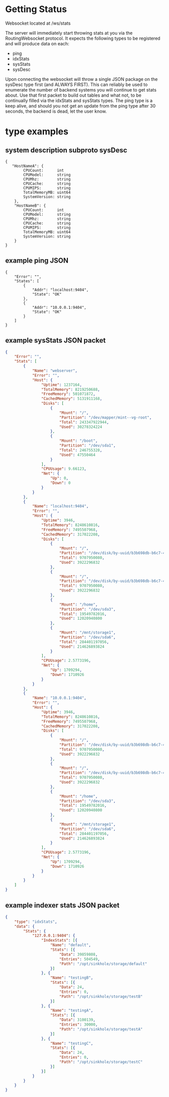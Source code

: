 # Getting Status

Websocket located at /ws/stats

The server will immediately start throwing stats at you via the RoutingWebsocket protocol.  It expects the following types to be registered and will produce data on each:

* ping
* idxStats
* sysStats
* sysDesc

Upon connecting the websocket will throw a single JSON package on the sysDesc type first (and ALWAYS FIRST).  This can reliably be used to enumerate the number of backend systems you will continue to get stats about.  Use that first packet to build out tables and what not, to be continually filled via the idxStats and sysStats types.  The ping type is a keep alive, and should you not get an update from the ping type after 30 seconds, the backend is dead, let the user know.

# type examples

## system description subproto sysDesc

```
{
   "HostNameA": {
        CPUCount:      int
        CPUModel:      string
        CPUMhz:        string
        CPUCache:      string
        CPUMIPS:       string
        TotalMemoryMB: uint64
        SystemVersion: string
    },
    "HostNameB": {
        CPUCount:      int
        CPUModel:      string
        CPUMhz:        string
        CPUCache:      string
        CPUMIPS:       string
        TotalMemoryMB: uint64
        SystemVersion: string
    }
}
```

## example ping JSON
```
{
	"Error": "",
	"States": [
		{
			"Addr": "localhost:9404",
			"State": "OK"
		},
		{
			"Addr": "10.0.0.1:9404",
			"State": "OK"
		}
	]
}
```

## example sysStats JSON packet
```json
{
	"Error": "",
	"Stats": [
		{
			"Name": "webserver",
			"Error": "",
			"Host": {
				"Uptime": 1237164,
				"TotalMemory": 8219250688,
				"FreeMemory": 501071872,
				"CachedMemory": 5131911168,
				"Disks": [
					{
						"Mount": "/",
						"Partition": "/dev/mapper/mint--vg-root",
						"Total": 243347922944,
						"Used": 30278324224
					},
					{
						"Mount": "/boot",
						"Partition": "/dev/sda1",
						"Total": 246755328,
						"Used": 47550464
					}
				],
				"CPUUsage": 9.66123,
				"Net": {
					"Up": 0,
					"Down": 0
				}
			}
		},
		{
			"Name": "localhost:9404",
			"Error": "",
			"Host": {
				"Uptime": 3946,
				"TotalMemory": 8248610816,
				"FreeMemory": 7495507968,
				"CachedMemory": 317022208,
				"Disks": [
					{
						"Mount": "/",
						"Partition": "/dev/disk/by-uuid/b3b698db-b6c7-4490-a34f-e60e57c9b8e0",
						"Total": 9707950080,
						"Used": 3922296832
					},
					{
						"Mount": "/",
						"Partition": "/dev/disk/by-uuid/b3b698db-b6c7-4490-a34f-e60e57c9b8e0",
						"Total": 9707950080,
						"Used": 3922296832
					},
					{
						"Mount": "/home",
						"Partition": "/dev/sda3",
						"Total": 19549782016,
						"Used": 12020940800
					},
					{
						"Mount": "/mnt/storage1",
						"Partition": "/dev/sda6",
						"Total": 284401197056,
						"Used": 214626893824
					}
				],
				"CPUUsage": 2.5773196,
				"Net": {
					"Up": 1709294,
					"Down": 1710926
				}
			}
		},
		{
			"Name": "10.0.0.1:9404",
			"Error": "",
			"Host": {
				"Uptime": 3946,
				"TotalMemory": 8248610816,
				"FreeMemory": 7495507968,
				"CachedMemory": 317022208,
				"Disks": [
					{
						"Mount": "/",
						"Partition": "/dev/disk/by-uuid/b3b698db-b6c7-4490-a34f-e60e57c9b8e0",
						"Total": 9707950080,
						"Used": 3922296832
					},
					{
						"Mount": "/",
						"Partition": "/dev/disk/by-uuid/b3b698db-b6c7-4490-a34f-e60e57c9b8e0",
						"Total": 9707950080,
						"Used": 3922296832
					},
					{
						"Mount": "/home",
						"Partition": "/dev/sda3",
						"Total": 19549782016,
						"Used": 12020940800
					},
					{
						"Mount": "/mnt/storage1",
						"Partition": "/dev/sda6",
						"Total": 284401197056,
						"Used": 214626893824
					}
				],
				"CPUUsage": 2.5773196,
				"Net": {
					"Up": 1709294,
					"Down": 1710926
				}
			}
		}
	]
}
```


## example indexer stats JSON packet

```json
{
	"type": "idxStats",
	"data": {
		"Stats": {
			"127.0.0.1:9404": {
				"IndexStats": [{
					"Name": "default",
					"Stats": [{
						"Data": 39859808,
						"Entries": 504549,
						"Path": "/opt/sinkhole/storage/default"
					}]
				}, {
					"Name": "testingB",
					"Stats": [{
						"Data": 24,
						"Entries": 0,
						"Path": "/opt/sinkhole/storage/testB"
					}]
				}, {
					"Name": "testingA",
					"Stats": [{
						"Data": 3100139,
						"Entries": 30000,
						"Path": "/opt/sinkhole/storage/testA"
					}]
				}, {
					"Name": "testingC",
					"Stats": [{
						"Data": 24,
						"Entries": 0,
						"Path": "/opt/sinkhole/storage/testC"
					}]
				}]
			}
		}
	}
}
```